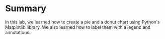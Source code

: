 # Summary

In this lab, we learned how to create a pie and a donut chart using Python's Matplotlib library. We also learned how to label them with a legend and annotations.
